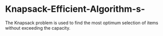 # Knapsack-Efficient-Algorithm-s-
The Knapsack problem is used to find the most optimum selection of items without exceeding the capacity.
